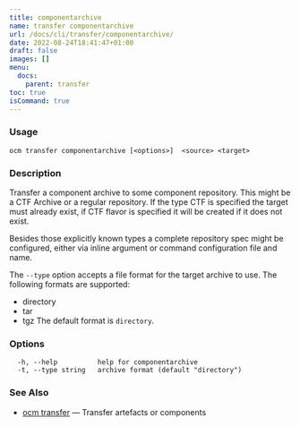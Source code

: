 ```yaml
---
title: componentarchive
name: transfer componentarchive
url: /docs/cli/transfer/componentarchive/
date: 2022-08-24T18:41:47+01:00
draft: false
images: []
menu:
  docs:
    parent: transfer
toc: true
isCommand: true
---
```

### Usage

```
ocm transfer componentarchive [<options>]  <source> <target>
```

### Description


Transfer a component archive to some component repository. This might
be a CTF Archive or a regular repository.
If the type CTF is specified the target must already exist, if CTF flavor
is specified it will be created if it does not exist.

Besides those explicitly known types a complete repository spec might be configured,
either via inline argument or command configuration file and name.

The <code>--type</code> option accepts a file format for the
target archive to use. The following formats are supported:
- directory
- tar
- tgz
The default format is <code>directory</code>.


### Options

```
  -h, --help          help for componentarchive
  -t, --type string   archive format (default "directory")
```

### See Also

* [ocm transfer](/docs/cli/transfer)	 &mdash; Transfer artefacts or components

